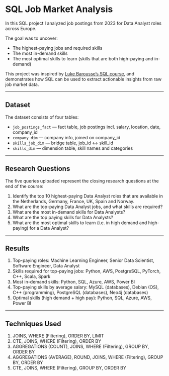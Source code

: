 # SQL Job Market Analysis

In this SQL project I analyzed job postings from 2023 for Data Analyst roles across Europe.  

The goal was to uncover:  
- The highest-paying jobs and required skills  
- The most in-demand skills  
- The most optimal skills to learn (skills that are both high-paying and in-demand)  

This project was inspired by [Luke Barousse’s SQL course](https://www.lukebarousse.com/sql), and demonstrates how SQL can be used to extract actionable insights from raw job market data.  

---

## Dataset

The dataset consists of four tables:  
- `job_postings_fact` — fact table, job postings incl. salary, location, date, company_id  
- `company_dim` — company info, joined on company_id  
- `skills_job_dim` — bridge table, job_id ↔ skill_id  
- `skills_dim` — dimension table, skill names and categories  

---

## Research Questions

The five queries uploaded represent the closing research questions at the end of the course:

1. Identify the top 10 highest-paying Data Analyst roles that are available in the Netherlands, Germany, France, UK, Spain and Norway.  
2. What are the top-paying Data Analyst jobs, and what skills are required?  
3. What are the most in-demand skills for Data Analysts?  
4. What are the top paying skills for Data Analysts?  
5. What are the most optimal skills to learn (i.e. in high demand and high-paying) for a Data Analyst?  

---

## Results

1. Top-paying roles: Machine Learning Engineer, Senior Data Scientist, Software Engineer, Data Analyst  
2. Skills required for top-paying jobs: Python, AWS, PostgreSQL, PyTorch, C++, Scala, Spark  
3. Most in-demand skills: Python, SQL, Azure, AWS, Power BI  
4. Top-paying skills by average salary: MySQL (databases), Debian (OS), C++ (programming), PostgreSQL (databases), Neo4j (databases)  
5. Optimal skills (high demand + high pay): Python, SQL, Azure, AWS, Power BI  

---

## Techniques Used

1. JOINS, WHERE (Filtering), ORDER BY, LIMIT  
2. CTE, JOINS, WHERE (Filtering), ORDER BY  
3. AGGREGATIONS (COUNT), JOINS, WHERE (Filtering), GROUP BY, ORDER BY  
4. AGGREGATIONS (AVERAGE), ROUND, JOINS, WHERE (Filtering), GROUP BY, ORDER BY  
5. CTE, JOINS, WHERE (Filtering), GROUP BY, ORDER BY  

